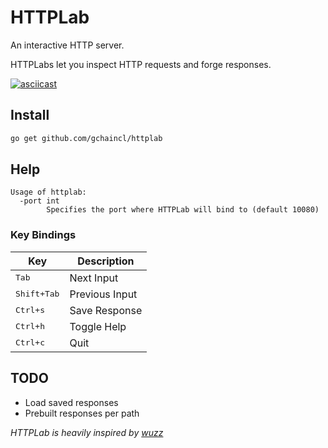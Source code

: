 # HTTPLab
An interactive HTTP server.

HTTPLabs let you inspect HTTP requests and forge responses.

[![asciicast](https://asciinema.org/a/c613qjyikodunp72ox54irn2j.png)](https://asciinema.org/a/c613qjyikodunp72ox54irn2j)

## Install
```bash
go get github.com/gchaincl/httplab
```
## Help
```
Usage of httplab:
  -port int
        Specifies the port where HTTPLab will bind to (default 10080)
```

### Key Bindings
Key                                     | Description
----------------------------------------|---------------------------------------
<kbd>Tab</kbd>                          | Next Input
<kbd>Shift+Tab</kbd>                    | Previous Input
<kbd>Ctrl+s</kbd>                       | Save Response
<kbd>Ctrl+h</kbd>                       | Toggle Help
<kbd>Ctrl+c</kbd>                       | Quit

## TODO
* Load saved responses
* Prebuilt responses per path

_HTTPLab is heavily inspired by [wuzz](https://github.com/asciimoo/wuzz)_
